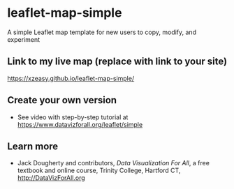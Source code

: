 # leaflet-map-simple
A simple Leaflet map template for new users to copy, modify, and experiment

## Link to my live map (replace with link to your site)

https://xzeasy.github.io/leaflet-map-simple/

## Create your own version
- See video with step-by-step tutorial at https://www.datavizforall.org/leaflet/simple

## Learn more
- Jack Dougherty and contributors, *Data Visualization For All*, a free textbook and online course, Trinity College, Hartford CT, http://DataVizForAll.org
